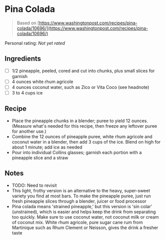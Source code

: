 <!-- Do not modify sections with "AUTO-*". They are updated by make.py -->

# Pina Colada

> Based on [https://www.washingtonpost.com/recipes/pina-colada/10696/](https://www.washingtonpost.com/recipes/pina-colada/10696/)

<!-- rating=0; (User can specify rating on scale of 1-5) -->
<!-- AUTO-UserRating -->
Personal rating: *Not yet rated*
<!-- /AUTO-UserRating -->

<!-- TODO: Capture image for Pina Colada -->

## Ingredients

* [ ] 1/2 pineapple, peeled, cored and cut into chunks, plus small slices for garnish
* [ ] 4 ounces white rhum agricole
* [ ] 4 ounces coconut water, such as Zico or Vita Coco (see headnote)
* [ ] 3 to 4 cups ice

## Recipe

* Place the pineapple chunks in a blender; puree to yield 12 ounces. (Measure what's needed for this recipe, then freeze any leftover puree for another use.)
* Combine the 12 ounces of pineapple puree, white rhum agricole and coconut water in a blender, then add 3 cups of the ice. Blend on high for about 1 minute; add ice as needed
* Pour into individual Collins glasses; garnish each portion with a pineapple slice and a straw

## Notes

* TODO: Need to revisit
* This light, frothy version is an alternative to the heavy, super-sweet variety you find at most bars. To make the pineapple puree, just run fresh pineapple slices through a blender, juicer or food processor
* Pina colada means 'strained pineapple,' but this version is 'sin colar' (unstrained), which is easier and helps keep the drink from separating too quickly. Make sure to use coconut water, not coconut milk or cream of coconut mix. White rhum agricole, pure sugar cane rum from Martinique such as Rhum Clement or Neisson, gives the drink a fresher taste
